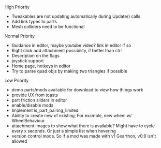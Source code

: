 High Priority
- Tweakables are not updating automatically during Update() calls
- Add link types to parts
- Mesh colliders need to be functional

Normal Priority
- Guidance in editor, maybe youtube video? link in editor if so
- Right click add attachment possibility, if better than ctrl
- Description on the flags
- joystick support
- Home page, hotkeys in editor
- Try to parse quad objs by making two triangles if possible

Low Priority
- demo parts/mods available for download to view how things work
- provide UX from toasts
- part friction sliders in editor
- enable/disable mods
- Implement is_part_pairing_limited
- Ability to create new of existing; For example, new wheel w/ WheelBehaviour
- attachment images to show what there is available? Might have to cycle every x seconds. Or just a simple list when hovering
- version control mods. So if a mod was made with v1 Gearthon, v0.9 isn't allowed
